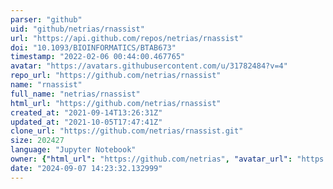 ```yaml
---
parser: "github"
uid: "github/netrias/rnassist"
url: "https://api.github.com/repos/netrias/rnassist"
doi: "10.1093/BIOINFORMATICS/BTAB673"
timestamp: "2022-02-06 00:44:00.467765"
avatar: "https://avatars.githubusercontent.com/u/31782484?v=4"
repo_url: "https://github.com/netrias/rnassist"
name: "rnassist"
full_name: "netrias/rnassist"
html_url: "https://github.com/netrias/rnassist"
created_at: "2021-09-14T13:26:31Z"
updated_at: "2021-10-05T17:47:41Z"
clone_url: "https://github.com/netrias/rnassist.git"
size: 202427
language: "Jupyter Notebook"
owner: {"html_url": "https://github.com/netrias", "avatar_url": "https://avatars.githubusercontent.com/u/31782484?v=4", "login": "netrias", "type": "Organization"}
date: "2024-09-07 14:23:32.132999"
---
```

